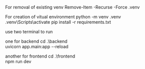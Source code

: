 For removal of existing venv
Remove-Item -Recurse -Force .venv

For creation of vitual environment
python -m venv .venv
.venv\Scripts\activate
pip install -r requirements.txt


use two terminal to run

one for backend
cd .\backend\
uvicorn app.main:app --reload

another for frontend
cd .\frontend\
npm run dev
